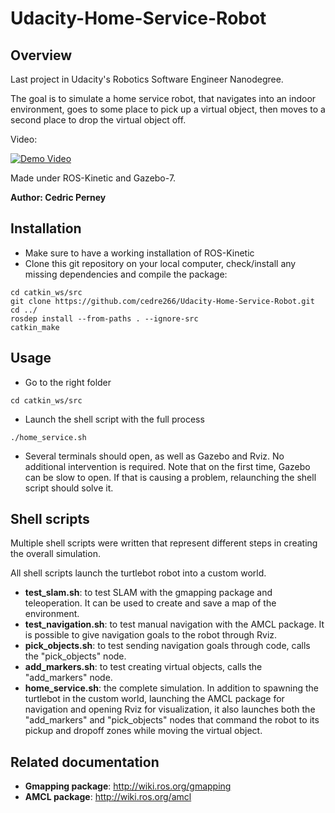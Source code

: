 # Udacity-Home-Service-Robot

## Overview
Last project in Udacity's Robotics Software Engineer Nanodegree.

The goal is to simulate a home service robot, that navigates into an indoor environment, goes to some place to pick up a virtual object, then moves to a second place to drop the virtual object off.

Video:

[![Demo Video](https://img.youtube.com/vi/nny7iTuVhYk/0.jpg)](https://www.youtube.com/watch?v=nny7iTuVhYk)

Made under ROS-Kinetic and Gazebo-7.

**Author: Cedric Perney**

## Installation
- Make sure to have a working installation of ROS-Kinetic
- Clone this git repository on your local computer, check/install any missing dependencies and compile the package:
```
cd catkin_ws/src
git clone https://github.com/cedre266/Udacity-Home-Service-Robot.git
cd ../
rosdep install --from-paths . --ignore-src
catkin_make
```

## Usage
- Go to the right folder
```
cd catkin_ws/src
```
- Launch the shell script with the full process
```
./home_service.sh
```
- Several terminals should open, as well as Gazebo and Rviz. No additional intervention is required. Note that on the first time, Gazebo can be slow to open. If that is causing a problem, relaunching the shell script should solve it.

## Shell scripts
Multiple shell scripts were written that represent different steps in creating the overall simulation.

All shell scripts launch the turtlebot robot into a custom world.
- **test_slam.sh**: to test SLAM with the gmapping package and teleoperation. It can be used to create and save a map of the environment.
- **test_navigation.sh**: to test manual navigation with the AMCL package. It is possible to give navigation goals to the robot through Rviz.
- **pick_objects.sh**: to test sending navigation goals through code, calls the "pick_objects" node.
- **add_markers.sh**: to test creating virtual objects, calls the "add_markers" node.
- **home_service.sh**: the complete simulation. In addition to spawning the turtlebot in the custom world, launching the AMCL package for navigation and opening Rviz for visualization, it also launches both the "add_markers" and "pick_objects" nodes that command the robot to its pickup and dropoff zones while moving the virtual object.

## Related documentation
- **Gmapping package**: http://wiki.ros.org/gmapping
- **AMCL package**: http://wiki.ros.org/amcl
